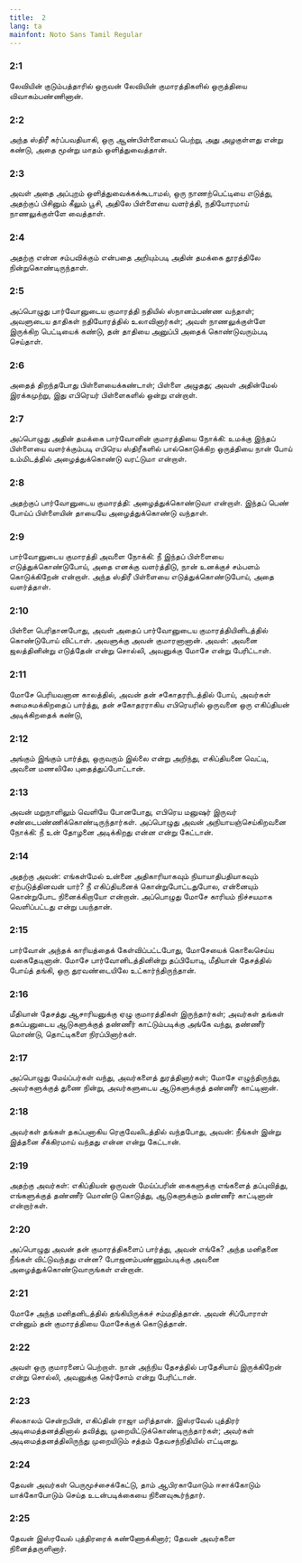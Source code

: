 ```yaml
---
title:  2
lang: ta
mainfont: Noto Sans Tamil Regular
---
```


###  2:1

லேவியின் குடும்பத்தாரில் ஒருவன் லேவியின் குமாரத்திகளில் ஒருத்தியை விவாகம்பண்ணினான்.

###  2:2

அந்த ஸ்திரீ கர்ப்பவதியாகி, ஒரு ஆண்பிள்ளையைப் பெற்று, அது அழகுள்ளது என்று கண்டு, அதை மூன்று மாதம் ஒளித்துவைத்தாள்.

###  2:3

அவள் அதை அப்புறம் ஒளித்துவைக்கக்கூடாமல், ஒரு நாணற்பெட்டியை எடுத்து, அதற்குப் பிசினும் கீலும் பூசி, அதிலே பிள்ளையை வளர்த்தி, நதியோரமாய் நாணலுக்குள்ளே வைத்தாள்.

###  2:4

அதற்கு என்ன சம்பவிக்கும் என்பதை அறியும்படி அதின் தமக்கை தூரத்திலே நின்றுகொண்டிருந்தாள்.

###  2:5

அப்பொழுது பார்வோனுடைய குமாரத்தி நதியில் ஸ்நானம்பண்ண வந்தாள்; அவளுடைய தாதிகள் நதியோரத்தில் உலாவினார்கள்; அவள் நாணலுக்குள்ளே இருக்கிற பெட்டியைக் கண்டு, தன் தாதியை அனுப்பி அதைக் கொண்டுவரும்படி செய்தாள்.

###  2:6

அதைத் திறந்தபோது பிள்ளையைக்கண்டாள்; பிள்ளை அழுதது; அவள் அதின்மேல் இரக்கமுற்று, இது எபிரெயர் பிள்ளைகளில் ஒன்று என்றாள்.

###  2:7

அப்பொழுது அதின் தமக்கை பார்வோனின் குமாரத்தியை நோக்கி: உமக்கு இந்தப் பிள்ளையை வளர்க்கும்படி எபிரெய ஸ்திரீகளில் பால்கொடுக்கிற ஒருத்தியை நான் போய் உம்மிடத்தில் அழைத்துக்கொண்டு வரட்டுமா என்றாள்.

###  2:8

அதற்குப் பார்வோனுடைய குமாரத்தி: அழைத்துக்கொண்டுவா என்றாள். இந்தப் பெண் போய்ப் பிள்ளையின் தாயையே அழைத்துக்கொண்டு வந்தாள்.

###  2:9

பார்வோனுடைய குமாரத்தி அவளை நோக்கி: நீ இந்தப் பிள்ளையை எடுத்துக்கொண்டுபோய், அதை எனக்கு வளர்த்திடு, நான் உனக்குச் சம்பளம் கொடுக்கிறேன் என்றாள். அந்த ஸ்திரீ பிள்ளையை எடுத்துக்கொண்டுபோய், அதை வளர்த்தாள்.

###  2:10

பிள்ளை பெரிதானபோது, அவள் அதைப் பார்வோனுடைய குமாரத்தியினிடத்தில் கொண்டுபோய் விட்டாள். அவளுக்கு அவன் குமாரனானான். அவள்: அவனை ஜலத்தினின்று எடுத்தேன் என்று சொல்லி, அவனுக்கு மோசே என்று பேரிட்டாள்.

###  2:11

மோசே பெரியவனான காலத்தில், அவன் தன் சகோதரரிடத்தில் போய், அவர்கள் சுமைசுமக்கிறதைப் பார்த்து, தன் சகோதரராகிய எபிரெயரில் ஒருவனை ஒரு எகிப்தியன் அடிக்கிறதைக் கண்டு,

###  2:12

அங்கும் இங்கும் பார்த்து, ஒருவரும் இல்லை என்று அறிந்து, எகிப்தியனை வெட்டி, அவனை மணலிலே புதைத்துப்போட்டான்.

###  2:13

அவன் மறுநாளிலும் வெளியே போனபோது, எபிரெய மனுஷர் இருவர் சண்டைபண்ணிக்கொண்டிருந்தார்கள். அப்பொழுது அவன் அநியாயஞ்செய்கிறவனை நோக்கி: நீ உன் தோழனை அடிக்கிறது என்ன என்று கேட்டான்.

###  2:14

அதற்கு அவன்: எங்கள்மேல் உன்னை அதிகாரியாகவும் நியாயாதிபதியாகவும் ஏற்படுத்தினவன் யார்? நீ எகிப்தியனைக் கொன்றுபோட்டதுபோல, என்னையும் கொன்றுபோட நினைக்கிறாயோ என்றான். அப்பொழுது மோசே காரியம் நிச்சயமாக வெளிப்பட்டது என்று பயந்தான்.

###  2:15

பார்வோன் அந்தக் காரியத்தைக் கேள்விப்பட்டபோது, மோசேயைக் கொலைசெய்ய வகைதேடினான். மோசே பார்வோனிடத்தினின்று தப்பியோடி, மீதியான் தேசத்தில் போய்த் தங்கி, ஒரு துரவண்டையிலே உட்கார்ந்திருந்தான்.

###  2:16

மீதியான் தேசத்து ஆசாரியனுக்கு ஏழு குமாரத்திகள் இருந்தார்கள்; அவர்கள் தங்கள் தகப்பனுடைய ஆடுகளுக்குத் தண்ணீர் காட்டும்படிக்கு அங்கே வந்து, தண்ணீர் மொண்டு, தொட்டிகளை நிரப்பினார்கள்.

###  2:17

அப்பொழுது மேய்ப்பர்கள் வந்து, அவர்களைத் துரத்தினார்கள்; மோசே எழுந்திருந்து, அவர்களுக்குத் துணை நின்று, அவர்களுடைய ஆடுகளுக்குத் தண்ணீர் காட்டினான்.

###  2:18

அவர்கள் தங்கள் தகப்பனாகிய ரெகுவேலிடத்தில் வந்தபோது, அவன்: நீங்கள் இன்று இத்தனை சீக்கிரமாய் வந்தது என்ன என்று கேட்டான்.

###  2:19

அதற்கு அவர்கள்: எகிப்தியன் ஒருவன் மேய்ப்பரின் கைகளுக்கு எங்களைத் தப்புவித்து, எங்களுக்குத் தண்ணீர் மொண்டு கொடுத்து, ஆடுகளுக்கும் தண்ணீர் காட்டினான் என்றார்கள்.

###  2:20

அப்பொழுது அவன் தன் குமாரத்திகளைப் பார்த்து, அவன் எங்கே? அந்த மனிதனை நீங்கள் விட்டுவந்தது என்ன? போஜனம்பண்ணும்படிக்கு அவனை அழைத்துக்கொண்டுவாருங்கள் என்றான்.

###  2:21

மோசே அந்த மனிதனிடத்தில் தங்கியிருக்கச் சம்மதித்தான். அவன் சிப்போராள் என்னும் தன் குமாரத்தியை மோசேக்குக் கொடுத்தான்.

###  2:22

அவள் ஒரு குமாரனைப் பெற்றாள். நான் அந்நிய தேசத்தில் பரதேசியாய் இருக்கிறேன் என்று சொல்லி, அவனுக்கு கெர்சோம் என்று பேரிட்டான்.

###  2:23

சிலகாலம் சென்றபின், எகிப்தின் ராஜா மரித்தான். இஸ்ரவேல் புத்திரர் அடிமைத்தனத்தினால் தவித்து, முறையிட்டுக்கொண்டிருந்தார்கள்; அவர்கள் அடிமைத்தனத்திலிருந்து முறையிடும் சத்தம் தேவசந்நிதியில் எட்டினது.

###  2:24

தேவன் அவர்கள் பெருமூச்சைக்கேட்டு, தாம் ஆபிரகாமோடும் ஈசாக்கோடும் யாக்கோபோடும் செய்த உடன்படிக்கையை நினைவுகூர்ந்தார்.

###  2:25

தேவன் இஸ்ரவேல் புத்திரரைக் கண்ணோக்கினார்; தேவன் அவர்களை நினைத்தருளினார்.

